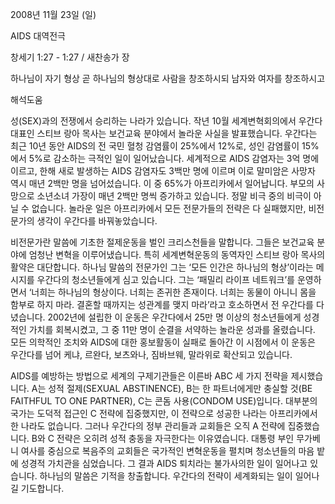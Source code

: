 2008년 11월 23일 (일)

AIDS 대역전극



창세기 1:27 - 1:27 / 새찬송가  장


하나님이 자기 형상 곧 하나님의 형상대로 사람을 창조하시되 남자와 여자를 창조하시고

해석도움





성(SEX)과의 전쟁에서 승리하는 나라가 있습니다. 작년 10월 세계변혁회의에서 우간다 대표인 스티브 랑아 목사는 보건교육 분야에서 놀라운 사실을 발표했습니다. 우간다는 최근 10년 동안 AIDS의 전 국민 혈청 감염률이 25%에서 12%로, 성인 감염률이 15%에서 5%로 감소하는 극적인 일이 일어났습니다. 세계적으로 AIDS 감염자는 3억 명에 이르고, 한해 새로 발생하는 AIDS 감염자도 3백만 명에 이르며 이로 말미암은 사망자 역시 매년 2백만 명을 넘어섰습니다. 이 중 65%가 아프리카에서 일어납니다. 부모의 사망으로 소년소녀 가장이 매년 2백만 명씩 증가하고 있습니다. 정말 비극 중의 비극이 아닐 수 없습니다. 놀라운 일은 아프리카에서 모든 전문가들의 전략은 다 실패했지만, 비전문가의 생각이 우간다를 바꿔놓았습니다. 

 비전문가란 말씀에 기초한 절제운동을 벌인 크리스천들을 말합니다. 그들은 보건교육 분야에 엄청난 변혁을 이루어냈습니다. 특히 세계변혁운동의 동역자인 스티브 랑아 목사의 활약은 대단합니다. 하나님 말씀의 전문가인 그는 ‘모든 인간은 하나님의 형상’이라는 메시지를 우간다의 청소년들에게 심고 있습니다. 그는 ‘패밀리 라이프 네트워크’를 운영하면서 ‘너희는 하나님의 형상이다. 너희는 존귀한 존재이다. 너희는 동물이 아니니 몸을 함부로 하지 마라. 결혼할 때까지는 성관계를 맺지 마라’라고 호소하면서 전 우간다를 다녔습니다. 2002년에 설립한 이 운동은 우간다에서 25만 명 이상의 청소년들에게 성경적인 가치를 회복시켰고, 그 중 11만 명이 순결을 서약하는 놀라운 성과를 올렸습니다. 모든 의학적인 조치와 AIDS에 대한 홍보활동이 실패로 돌아간 이 시점에서 이 운동은 우간다를 넘어 케냐, 르완다, 보츠와나, 짐바브웨, 말라위로 확산되고 있습니다. 

 AIDS를 예방하는 방법으로 세계의 구제기관들은 이른바 ABC 세 가지 전략을 제시했습니다. A는 성적 절제(SEXUAL ABSTINENCE), B는 한 파트너에게만 충실할 것(BE FAITHFUL TO ONE PARTNER), C는 콘돔 사용(CONDOM USE)입니다. 대부분의 국가는 도덕적 접근인 C 전략에 집중했지만, 이 전략으로 성공한 나라는 아프리카에서 한 나라도 없습니다. 그러나 우간다의 정부 관리들과 교회들은 오직 A 전략에 집중했습니다. B와 C 전략은 오히려 성적 충동을 자극한다는 이유였습니다. 대통령 부인 무가베니 여사를 중심으로 복음주의 교회들은 국가적인 변혁운동을 펼치며 청소년들의 마음 밭에 성경적 가치관을 심었습니다. 그 결과 AIDS 퇴치라는 불가사의한 일이 일어나고 있습니다. 하나님의 말씀은 기적을 창출합니다. 우간다의 전략이 세계화되는 일이 일어나길 기도합니다.